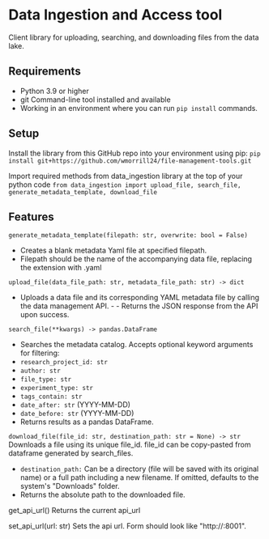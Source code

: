 # Data Ingestion and Access tool
Client library for uploading, searching, and downloading files from the data lake. 

## Requirements
- Python 3.9 or higher
- git Command-line tool installed and available
- Working in an environment where you can run `pip install` commands.

## Setup
Install the library from this GitHub repo into your environment using pip:
`pip install git+https://github.com/wmorrill24/file-management-tools.git`

Import required methods from data_ingestion library at the top of your python code
`from data_ingestion import upload_file, search_file, generate_metadata_template, download_file`


## Features
`generate_metadata_template(filepath: str, overwrite: bool = False)`
- Creates a blank metadata Yaml file at specified filepath.
- Filepath should be the name of the accompanying data file, replacing the extension with .yaml

`upload_file(data_file_path: str, metadata_file_path: str) -> dict`
- Uploads a data file and its corresponding YAML metadata file by calling the data management API. - - Returns the JSON response from the API upon success.

`search_file(**kwargs) -> pandas.DataFrame`
- Searches the metadata catalog. Accepts optional keyword arguments for filtering:
- `research_project_id: str`
- `author: str`
- `file_type: str`
- `experiment_type: str`
- `tags_contain: str`
- `date_after: str` (YYYY-MM-DD)
- `date_before: str` (YYYY-MM-DD) 
- Returns results as a pandas DataFrame.

`download_file(file_id: str, destination_path: str = None) -> str`
Downloads a file using its unique file_id. file_id can be copy-pasted from dataframe generated by search_files. 
- `destination_path:` Can be a directory (file will be saved with its original name) or a full path including a new filename. If omitted, defaults to the system's "Downloads" folder.
- Returns the absolute path to the downloaded file.

get_api_url()
Returns the current api_url

set_api_url(url: str)
Sets the api url. Form should look like "http://<database-server-host-IP>:8001".

